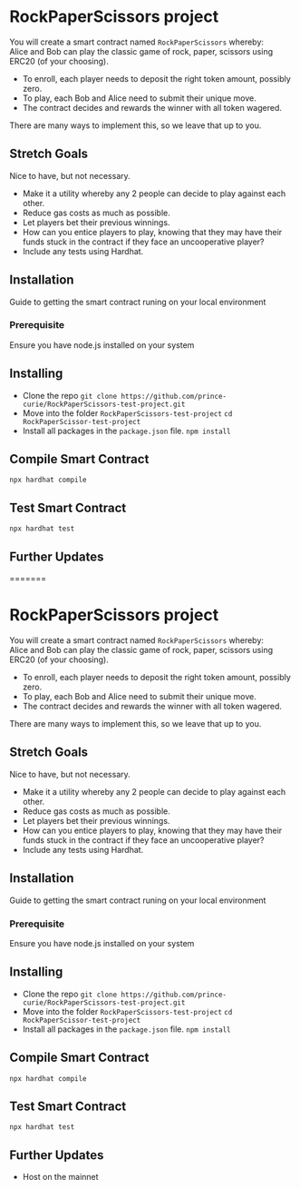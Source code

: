 # RockPaperScissors project

You will create a smart contract named `RockPaperScissors` whereby:  
Alice and Bob can play the classic game of rock, paper, scissors using ERC20 (of your choosing).    
  
- To enroll, each player needs to deposit the right token amount, possibly zero.  
- To play, each Bob and Alice need to submit their unique move.  
- The contract decides and rewards the winner with all token wagered.  

There are many ways to implement this, so we leave that up to you.  
  
## Stretch Goals
Nice to have, but not necessary.
- Make it a utility whereby any 2 people can decide to play against each other.  
- Reduce gas costs as much as possible.
- Let players bet their previous winnings.  
- How can you entice players to play, knowing that they may have their funds stuck in the contract if they face an uncooperative player?  
- Include any tests using Hardhat.
  

## Installation
Guide to getting the smart contract runing on your local environment
### Prerequisite
Ensure you have node.js installed on your system
## Installing
- Clone the repo
`git clone https://github.com/prince-curie/RockPaperScissors-test-project.git`
- Move into the folder `RockPaperScissors-test-project`
`cd RockPaperScissor-test-project`
- Install all packages in the `package.json` file.
`npm install`

## Compile Smart Contract
`npx hardhat compile`

## Test Smart Contract
`npx hardhat test`

## Further Updates 
=======
# RockPaperScissors project

You will create a smart contract named `RockPaperScissors` whereby:  
Alice and Bob can play the classic game of rock, paper, scissors using ERC20 (of your choosing).    
  
- To enroll, each player needs to deposit the right token amount, possibly zero.  
- To play, each Bob and Alice need to submit their unique move.  
- The contract decides and rewards the winner with all token wagered.  

There are many ways to implement this, so we leave that up to you.  
  
## Stretch Goals
Nice to have, but not necessary.
- Make it a utility whereby any 2 people can decide to play against each other.  
- Reduce gas costs as much as possible.
- Let players bet their previous winnings.  
- How can you entice players to play, knowing that they may have their funds stuck in the contract if they face an uncooperative player?  
- Include any tests using Hardhat.
  

## Installation
Guide to getting the smart contract runing on your local environment
### Prerequisite
Ensure you have node.js installed on your system
## Installing
- Clone the repo
`git clone https://github.com/prince-curie/RockPaperScissors-test-project.git`
- Move into the folder `RockPaperScissors-test-project`
`cd RockPaperScissor-test-project`
- Install all packages in the `package.json` file.
`npm install`

## Compile Smart Contract
`npx hardhat compile`

## Test Smart Contract
`npx hardhat test`

## Further Updates 
- Host on the mainnet